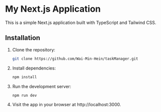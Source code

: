 # My Next.js Application

This is a simple Next.js application built with TypeScript and Tailwind CSS.

## Installation

1. Clone the repository:

   ```bash
   git clone https://github.com/Wai-Min-Hein/taskManager.git


2. Install dependencies:

   ```bash
   npm install


3. Run the development server:

   ```bash
   npm run dev


4. Visit the app in your browser at http://localhost:3000.
